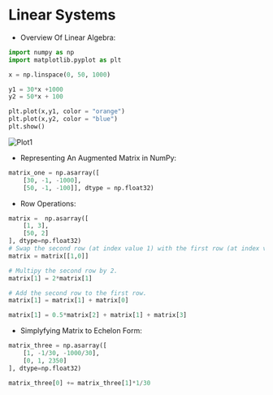 # Linear Systems

* Overview Of Linear Algebra:

```python
import numpy as np
import matplotlib.pyplot as plt

x = np.linspace(0, 50, 1000)

y1 = 30*x +1000
y2 = 50*x + 100

plt.plot(x,y1, color = "orange")
plt.plot(x,y2, color = "blue")
plt.show()
```

![Plot1](https://s3.amazonaws.com/dq-content/160/visual_solution.svg)

* Representing An Augmented Matrix in NumPy:

```python
matrix_one = np.asarray([
    [30, -1, -1000],
    [50, -1, -100]], dtype = np.float32)
```

* Row Operations:

```python
matrix =  np.asarray([
    [1, 3],
    [50, 2]  
], dtype=np.float32)
# Swap the second row (at index value 1) with the first row (at index value 0).
matrix = matrix[[1,0]]

# Multipy the second row by 2.
matrix[1] = 2*matrix[1]

# Add the second row to the first row.
matrix[1] = matrix[1] + matrix[0]

matrix[1] = 0.5*matrix[2] + matrix[1] + matrix[3]
```

* Simplyfying Matrix to Echelon Form:

```python
matrix_three = np.asarray([
    [1, -1/30, -1000/30],
    [0, 1, 2350]  
], dtype=np.float32)

matrix_three[0] += matrix_three[1]*1/30
```
